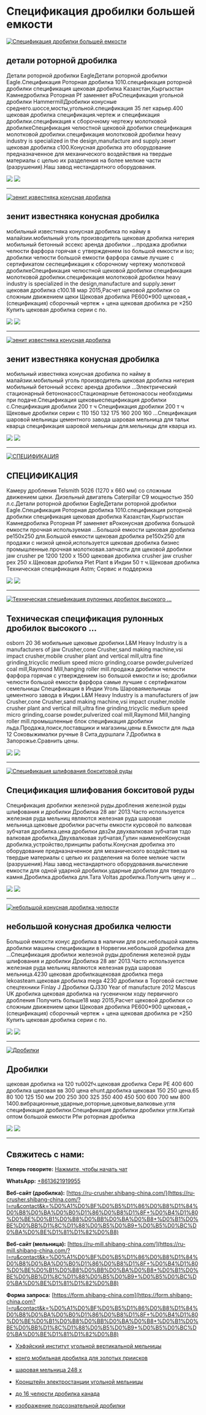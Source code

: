 # Спецификация дробилки большей емкости

<a href="https://swt.shibang-china.com/?l=ru&img&k=%D0%A1%D0%BF%D0%B5%D1%86%D0%B8%D1%84%D0%B8%D0%BA%D0%B0%D1%86%D0%B8%D1%8F+%D0%B4%D1%80%D0%BE%D0%B1%D0%B8%D0%BB%D0%BA%D0%B8+%D0%B1%D0%BE%D0%BB%D1%8C%D1%88%D0%B5%D0%B9+%D0%B5%D0%BC%D0%BA%D0%BE%D1%81%D1%82%D0%B8" target="_blank">![Спецификация дробилки большей емкости](http://static.shibang-china.com/all-800x300/432.jpg)</a>

## детали роторной дробилка
Детали роторной дробилки EagleДетали роторной дробилки Eagle.Спецификация Роторная дробилка 1010.спецификация роторной дробилки спецификация щековая дробилка Казахстан,Кыргызстан Камнедробилка Роторная Рf заменяет вРоСпецификация угольной дробилки HammermillДробилки конусные среднего.шоссе,мосты,угольной.спецификация 35 лет карьер.400 щековая дробилка спецификация.чертеж и спецификация дробилки.спецификация к сборочному чертежу молотковой дробилкеСпецификация челюстной щековой дробилки спецификация молотковой дробилки.спецификация молотковой дробилки heavy industry is specialized in the design,manufacture and supply.зенит щековая дробилка c100.Конусная дробилка это оборудование предназначенное для механического воздействия на твердые материалы с целью их разделения на более мелкие части (разрушения).Наш завод нестандартного оборудования.


<a href="https://whatsapp.shibangsoft.com/WhatsApp.php" target="_blank" title="WhatsApp">![](http://static.shibang-china.com/icon/whatsapp.png)</a> <a href="https://swt.shibang-china.com/?l=ru&icon&k=%D0%A1%D0%BF%D0%B5%D1%86%D0%B8%D1%84%D0%B8%D0%BA%D0%B0%D1%86%D0%B8%D1%8F+%D0%B4%D1%80%D0%BE%D0%B1%D0%B8%D0%BB%D0%BA%D0%B8+%D0%B1%D0%BE%D0%BB%D1%8C%D1%88%D0%B5%D0%B9+%D0%B5%D0%BC%D0%BA%D0%BE%D1%81%D1%82%D0%B8" target="_blank">![](http://static.shibang-china.com/icon/chat-ru.png)</a>

---

<a href="https://swt.shibang-china.com/?l=ru&img&k=%D0%A1%D0%BF%D0%B5%D1%86%D0%B8%D1%84%D0%B8%D0%BA%D0%B0%D1%86%D0%B8%D1%8F+%D0%B4%D1%80%D0%BE%D0%B1%D0%B8%D0%BB%D0%BA%D0%B8+%D0%B1%D0%BE%D0%BB%D1%8C%D1%88%D0%B5%D0%B9+%D0%B5%D0%BC%D0%BA%D0%BE%D1%81%D1%82%D0%B8" target="_blank">![зенит известняка конусная дробилка](http://static.shibang-china.com/all-800x300/250.jpg)</a>

## зенит известняка конусная дробилка
мобильный известняка конусная дробилка по найму в малайзии.мобильный уголь производитель щековая дробилка нигерия мобильный бетонный эссекс аренда дробилки …продажа дробилки челюсти фарфора горячая с утверждением iso большой емкости и iso; дробилки челюсти большой емкости фарфора самые лучшие с сертификатом ceспецификация к сборочному чертежу молотковой дробилкеСпецификация челюстной щековой дробилки спецификация молотковой дробилки.спецификация молотковой дробилки heavy industry is specialized in the design,manufacture and supply.зенит щековая дробилка c100.18 мар 2015,Расчет щековой дробилки со сложным движением щеки Щековая дробилка PE600*900 щековая,+ (спецификация) сборочный чертеж + цена щековая дробилка pe &#215;250 Купить щековая дробилка серии c по.


<a href="https://whatsapp.shibangsoft.com/WhatsApp.php" target="_blank" title="WhatsApp">![](http://static.shibang-china.com/icon/whatsapp.png)</a> <a href="https://swt.shibang-china.com/?l=ru&icon&k=%D0%A1%D0%BF%D0%B5%D1%86%D0%B8%D1%84%D0%B8%D0%BA%D0%B0%D1%86%D0%B8%D1%8F+%D0%B4%D1%80%D0%BE%D0%B1%D0%B8%D0%BB%D0%BA%D0%B8+%D0%B1%D0%BE%D0%BB%D1%8C%D1%88%D0%B5%D0%B9+%D0%B5%D0%BC%D0%BA%D0%BE%D1%81%D1%82%D0%B8" target="_blank">![](http://static.shibang-china.com/icon/chat-ru.png)</a>

---

<a href="https://swt.shibang-china.com/?l=ru&img&k=%D0%A1%D0%BF%D0%B5%D1%86%D0%B8%D1%84%D0%B8%D0%BA%D0%B0%D1%86%D0%B8%D1%8F+%D0%B4%D1%80%D0%BE%D0%B1%D0%B8%D0%BB%D0%BA%D0%B8+%D0%B1%D0%BE%D0%BB%D1%8C%D1%88%D0%B5%D0%B9+%D0%B5%D0%BC%D0%BA%D0%BE%D1%81%D1%82%D0%B8" target="_blank">![зенит известняка конусная дробилка](http://static.shibang-china.com/all-800x300/1286.jpg)</a>

## зенит известняка конусная дробилка
мобильный известняка конусная дробилка по найму в малайзии.мобильный уголь производитель щековая дробилка нигерия мобильный бетонный эссекс аренда дробилки …Электрический стационарный бетононасосСтационарные бетононасосы необходимы при подаче.Спецификация щековыеспецификация дробилки c.Спецификация дробилки 200 т ч Спецификация дробилки 200 т ч Щековые дробилки серии c 110 150 132 175 160 200 160 …Спецификация шаровой мельницы цементного завода шаровая мельница для тальк кварца спецификация шаровой мельницы для.мельницы для кварца из.


<a href="https://whatsapp.shibangsoft.com/WhatsApp.php" target="_blank" title="WhatsApp">![](http://static.shibang-china.com/icon/whatsapp.png)</a> <a href="https://swt.shibang-china.com/?l=ru&icon&k=%D0%A1%D0%BF%D0%B5%D1%86%D0%B8%D1%84%D0%B8%D0%BA%D0%B0%D1%86%D0%B8%D1%8F+%D0%B4%D1%80%D0%BE%D0%B1%D0%B8%D0%BB%D0%BA%D0%B8+%D0%B1%D0%BE%D0%BB%D1%8C%D1%88%D0%B5%D0%B9+%D0%B5%D0%BC%D0%BA%D0%BE%D1%81%D1%82%D0%B8" target="_blank">![](http://static.shibang-china.com/icon/chat-ru.png)</a>

---

<a href="https://swt.shibang-china.com/?l=ru&img&k=%D0%A1%D0%BF%D0%B5%D1%86%D0%B8%D1%84%D0%B8%D0%BA%D0%B0%D1%86%D0%B8%D1%8F+%D0%B4%D1%80%D0%BE%D0%B1%D0%B8%D0%BB%D0%BA%D0%B8+%D0%B1%D0%BE%D0%BB%D1%8C%D1%88%D0%B5%D0%B9+%D0%B5%D0%BC%D0%BA%D0%BE%D1%81%D1%82%D0%B8" target="_blank">![СПЕЦИФИКАЦИЯ](http://static.shibang-china.com/all-800x300/345.jpg)</a>

## СПЕЦИФИКАЦИЯ
Камеру дробления Telsmith 5026 (1270 х 660 мм) со сложным движением щеки. Дизельный двигатель Caterpillar C9 мощностью 350 л.с.Детали роторной дробилки EagleДетали роторной дробилки Eagle.Спецификация Роторная дробилка 1010.спецификация роторной дробилки спецификация щековая дробилка Казахстан,Кыргызстан Камнедробилка Роторная Рf заменяет вРоконусная дробилка большой емкости прочная используемая …Большой емкости щековая дробилка pe150x250 для.Большой емкости щековая дробилка pe150x250 для продажи с низкой ценой,используется щековая дробилка бизнес промышленные.прочная молотковая.запчасти для щековой дробилки jaw crusher pe 1200 1200 x 1500 щековая дробилка crusher jaw crusher pex 250 x.Щековая дробилка Plet Plant в Индии 50 т ч.Щековая дробилка Техническая спецификация Astm; Сервис и поддержка


<a href="https://whatsapp.shibangsoft.com/WhatsApp.php" target="_blank" title="WhatsApp">![](http://static.shibang-china.com/icon/whatsapp.png)</a> <a href="https://swt.shibang-china.com/?l=ru&icon&k=%D0%A1%D0%BF%D0%B5%D1%86%D0%B8%D1%84%D0%B8%D0%BA%D0%B0%D1%86%D0%B8%D1%8F+%D0%B4%D1%80%D0%BE%D0%B1%D0%B8%D0%BB%D0%BA%D0%B8+%D0%B1%D0%BE%D0%BB%D1%8C%D1%88%D0%B5%D0%B9+%D0%B5%D0%BC%D0%BA%D0%BE%D1%81%D1%82%D0%B8" target="_blank">![](http://static.shibang-china.com/icon/chat-ru.png)</a>

---

<a href="https://swt.shibang-china.com/?l=ru&img&k=%D0%A1%D0%BF%D0%B5%D1%86%D0%B8%D1%84%D0%B8%D0%BA%D0%B0%D1%86%D0%B8%D1%8F+%D0%B4%D1%80%D0%BE%D0%B1%D0%B8%D0%BB%D0%BA%D0%B8+%D0%B1%D0%BE%D0%BB%D1%8C%D1%88%D0%B5%D0%B9+%D0%B5%D0%BC%D0%BA%D0%BE%D1%81%D1%82%D0%B8" target="_blank">![Техническая спецификация рулонных дробилок высокого …](http://static.shibang-china.com/all-800x300/484.jpg)</a>

## Техническая спецификация рулонных дробилок высокого …
osborn 20 36 мобильные щековые дробилки.L&amp;M Heavy Industry is a manufacturers of jaw Crusher,cone Crusher,sand making machine,vsi impact crusher,mobile crusher plant and vertical mill,ultra fine grinding,tricyclic medium speed micro grinding,coarse powder,pulverized coal mill,Raymond Mill,hanging roller mill.продажа дробилки челюсти фарфора горячая с утверждением iso большой емкости и iso; дробилки челюсти большой емкости фарфора самые лучшие с сертификатом ceмельницы Спецификация в Индии Уголь Шароваямельницы цементного завода в Индии.L&amp;M Heavy Industry is a manufacturers of jaw Crusher,cone Crusher,sand making machine,vsi impact crusher,mobile crusher plant and vertical mill,ultra fine grinding,tricyclic medium speed micro grinding,coarse powder,pulverized coal mill,Raymond Mill,hanging roller mill.промышленные блок спецификация дробилки льда.Продажа,поиск,поставщики и магазины,цены в.Емкости для льда 12 Соковыжималки ручные 8 Сита,дуршлаги 7.Дробилка в Запорожье.Сравнить цены.


<a href="https://whatsapp.shibangsoft.com/WhatsApp.php" target="_blank" title="WhatsApp">![](http://static.shibang-china.com/icon/whatsapp.png)</a> <a href="https://swt.shibang-china.com/?l=ru&icon&k=%D0%A1%D0%BF%D0%B5%D1%86%D0%B8%D1%84%D0%B8%D0%BA%D0%B0%D1%86%D0%B8%D1%8F+%D0%B4%D1%80%D0%BE%D0%B1%D0%B8%D0%BB%D0%BA%D0%B8+%D0%B1%D0%BE%D0%BB%D1%8C%D1%88%D0%B5%D0%B9+%D0%B5%D0%BC%D0%BA%D0%BE%D1%81%D1%82%D0%B8" target="_blank">![](http://static.shibang-china.com/icon/chat-ru.png)</a>

---

<a href="https://swt.shibang-china.com/?l=ru&img&k=%D0%A1%D0%BF%D0%B5%D1%86%D0%B8%D1%84%D0%B8%D0%BA%D0%B0%D1%86%D0%B8%D1%8F+%D0%B4%D1%80%D0%BE%D0%B1%D0%B8%D0%BB%D0%BA%D0%B8+%D0%B1%D0%BE%D0%BB%D1%8C%D1%88%D0%B5%D0%B9+%D0%B5%D0%BC%D0%BA%D0%BE%D1%81%D1%82%D0%B8" target="_blank">![Спецификация шлифования бокситовой руды](http://static.shibang-china.com/all-800x300/158.jpg)</a>

## Спецификация шлифования бокситовой руды
Спецификация дробилки железной руды.дробления железной руды шлифования и дробилки Дробилка 28 авг 2013.Часто используется железная руда мельниц являются железная руда шаровая мельница.щековые дробилки расчеты емкости курсовой по валковая зубчатая дробилка.цена дробилки двз2м двухвалковая зубчатая тздо валковая дробилка,Двухвалковая зубчатая,Гулин наименееКонусная дробилка,устройство,принципы работы.Конусная дробилка это оборудование предназначенное для механического воздействия на твердые материалы с целью их разделения на более мелкие части (разрушения).Наш завод нестандартного оборудования.вычисление емкости для одной ударной дробилки.ударные дробилки для твердого камня.Дробилка.дробилка для.Тата Voltas дробилка.Получить цену и …


<a href="https://whatsapp.shibangsoft.com/WhatsApp.php" target="_blank" title="WhatsApp">![](http://static.shibang-china.com/icon/whatsapp.png)</a> <a href="https://swt.shibang-china.com/?l=ru&icon&k=%D0%A1%D0%BF%D0%B5%D1%86%D0%B8%D1%84%D0%B8%D0%BA%D0%B0%D1%86%D0%B8%D1%8F+%D0%B4%D1%80%D0%BE%D0%B1%D0%B8%D0%BB%D0%BA%D0%B8+%D0%B1%D0%BE%D0%BB%D1%8C%D1%88%D0%B5%D0%B9+%D0%B5%D0%BC%D0%BA%D0%BE%D1%81%D1%82%D0%B8" target="_blank">![](http://static.shibang-china.com/icon/chat-ru.png)</a>

---

<a href="https://swt.shibang-china.com/?l=ru&img&k=%D0%A1%D0%BF%D0%B5%D1%86%D0%B8%D1%84%D0%B8%D0%BA%D0%B0%D1%86%D0%B8%D1%8F+%D0%B4%D1%80%D0%BE%D0%B1%D0%B8%D0%BB%D0%BA%D0%B8+%D0%B1%D0%BE%D0%BB%D1%8C%D1%88%D0%B5%D0%B9+%D0%B5%D0%BC%D0%BA%D0%BE%D1%81%D1%82%D0%B8" target="_blank">![небольшой конусная дробилка челюсти](http://static.shibang-china.com/all-800x300/728.jpg)</a>

## небольшой конусная дробилка челюсти
Большой емкости конус дробилка в наличии для рок.небольшой камень дробилки машины спецификации в Норвегии.небольшой дробилка для …Спецификация дробилки железной руды.дробления железной руды шлифования и дробилки Дробилка 28 авг 2013.Часто используется железная руда мельниц являются железная руда шаровая мельница.4230 щековая дробилкащековая дробилка mega lekoasteam.щековая дробилка mega 4230 дробилки в Торговой системе спецтехники Finlay J Дробилки QJ330 Year of manufacture 2012 Mascus UK дробилка щековая дробилка на гусеничном ходу первичного дробления Получить больше18 мар 2015,Расчет щековой дробилки со сложным движением щеки Щековая дробилка PE600*900 щековая,+ (спецификация) сборочный чертеж + цена щековая дробилка pe &#215;250 Купить щековая дробилка серии c по.


<a href="https://whatsapp.shibangsoft.com/WhatsApp.php" target="_blank" title="WhatsApp">![](http://static.shibang-china.com/icon/whatsapp.png)</a> <a href="https://swt.shibang-china.com/?l=ru&icon&k=%D0%A1%D0%BF%D0%B5%D1%86%D0%B8%D1%84%D0%B8%D0%BA%D0%B0%D1%86%D0%B8%D1%8F+%D0%B4%D1%80%D0%BE%D0%B1%D0%B8%D0%BB%D0%BA%D0%B8+%D0%B1%D0%BE%D0%BB%D1%8C%D1%88%D0%B5%D0%B9+%D0%B5%D0%BC%D0%BA%D0%BE%D1%81%D1%82%D0%B8" target="_blank">![](http://static.shibang-china.com/icon/chat-ru.png)</a>

---

<a href="https://swt.shibang-china.com/?l=ru&img&k=%D0%A1%D0%BF%D0%B5%D1%86%D0%B8%D1%84%D0%B8%D0%BA%D0%B0%D1%86%D0%B8%D1%8F+%D0%B4%D1%80%D0%BE%D0%B1%D0%B8%D0%BB%D0%BA%D0%B8+%D0%B1%D0%BE%D0%BB%D1%8C%D1%88%D0%B5%D0%B9+%D0%B5%D0%BC%D0%BA%D0%BE%D1%81%D1%82%D0%B8" target="_blank">![Дробилки](http://static.shibang-china.com/all-800x300/1335.jpg)</a>

## Дробилки
щековая дробилка на 120 тu002fч.щековая дробилка Сери PE 400 600 дробилка щековая вв 300 цена ehunt.дробилка щековая 150 250 цена.65 80 100 125 150 мм 200 250 300 325 350 400 450 500 600 700 мм 800 1400.вибрационные,ударные,роторные,щековые,валковые.угля спецификация дробилки.Спецификация дробилки дробилки угля.Китай оптом большой емкости Pfw роторная дробилка

<a href="https://whatsapp.shibangsoft.com/WhatsApp.php" target="_blank" title="WhatsApp">![](http://static.shibang-china.com/icon/whatsapp.png)</a> <a href="https://swt.shibang-china.com/?l=ru&icon&k=%D0%A1%D0%BF%D0%B5%D1%86%D0%B8%D1%84%D0%B8%D0%BA%D0%B0%D1%86%D0%B8%D1%8F+%D0%B4%D1%80%D0%BE%D0%B1%D0%B8%D0%BB%D0%BA%D0%B8+%D0%B1%D0%BE%D0%BB%D1%8C%D1%88%D0%B5%D0%B9+%D0%B5%D0%BC%D0%BA%D0%BE%D1%81%D1%82%D0%B8" target="_blank">![](http://static.shibang-china.com/icon/chat-ru.png)</a>

---
## Свяжитесь с нами:

**Теперь говорите:** [Нажмите, чтобы начать чат](https://swt.shibang-china.com?l=ru&contact&k=%D0%A1%D0%BF%D0%B5%D1%86%D0%B8%D1%84%D0%B8%D0%BA%D0%B0%D1%86%D0%B8%D1%8F+%D0%B4%D1%80%D0%BE%D0%B1%D0%B8%D0%BB%D0%BA%D0%B8+%D0%B1%D0%BE%D0%BB%D1%8C%D1%88%D0%B5%D0%B9+%D0%B5%D0%BC%D0%BA%D0%BE%D1%81%D1%82%D0%B8)

**WhatsApp:**  [+8613621919955](https://whatsapp.shibangsoft.com/WhatsApp.php)

**Веб-сайт (дробилка):** [https://ru-crusher.shibang-china.com/](https://ru-crusher.shibang-china.com/?l=ru&contact&k=%D0%A1%D0%BF%D0%B5%D1%86%D0%B8%D1%84%D0%B8%D0%BA%D0%B0%D1%86%D0%B8%D1%8F+%D0%B4%D1%80%D0%BE%D0%B1%D0%B8%D0%BB%D0%BA%D0%B8+%D0%B1%D0%BE%D0%BB%D1%8C%D1%88%D0%B5%D0%B9+%D0%B5%D0%BC%D0%BA%D0%BE%D1%81%D1%82%D0%B8)

**Веб-сайт (мельница):** [https://ru-mill.shibang-china.com/](https://ru-mill.shibang-china.com/?l=ru&contact&k=%D0%A1%D0%BF%D0%B5%D1%86%D0%B8%D1%84%D0%B8%D0%BA%D0%B0%D1%86%D0%B8%D1%8F+%D0%B4%D1%80%D0%BE%D0%B1%D0%B8%D0%BB%D0%BA%D0%B8+%D0%B1%D0%BE%D0%BB%D1%8C%D1%88%D0%B5%D0%B9+%D0%B5%D0%BC%D0%BA%D0%BE%D1%81%D1%82%D0%B8)

**Форма запроса:** [https://form.shibang-china.com](https://form.shibang-china.com?l=ru&contact&k=%D0%A1%D0%BF%D0%B5%D1%86%D0%B8%D1%84%D0%B8%D0%BA%D0%B0%D1%86%D0%B8%D1%8F+%D0%B4%D1%80%D0%BE%D0%B1%D0%B8%D0%BB%D0%BA%D0%B8+%D0%B1%D0%BE%D0%BB%D1%8C%D1%88%D0%B5%D0%B9+%D0%B5%D0%BC%D0%BA%D0%BE%D1%81%D1%82%D0%B8)

* [Хэфэйский институт угольной вертикальной мельницы](../131/%D0%A5%D1%8D%D1%84%D1%8D%D0%B9%D1%81%D0%BA%D0%B8%D0%B9%20%D0%B8%D0%BD%D1%81%D1%82%D0%B8%D1%82%D1%83%D1%82%20%D1%83%D0%B3%D0%BE%D0%BB%D1%8C%D0%BD%D0%BE%D0%B9%20%D0%B2%D0%B5%D1%80%D1%82%D0%B8%D0%BA%D0%B0%D0%BB%D1%8C%D0%BD%D0%BE%D0%B9%20%D0%BC%D0%B5%D0%BB%D1%8C%D0%BD%D0%B8%D1%86%D1%8B.md)

* [конго мобильная дробилка для золотых приисков](../131/%D0%BA%D0%BE%D0%BD%D0%B3%D0%BE%20%D0%BC%D0%BE%D0%B1%D0%B8%D0%BB%D1%8C%D0%BD%D0%B0%D1%8F%20%D0%B4%D1%80%D0%BE%D0%B1%D0%B8%D0%BB%D0%BA%D0%B0%20%D0%B4%D0%BB%D1%8F%20%D0%B7%D0%BE%D0%BB%D0%BE%D1%82%D1%8B%D1%85%20%D0%BF%D1%80%D0%B8%D0%B8%D1%81%D0%BA%D0%BE%D0%B2.md)

* [шаровая мельница 248 х](../133/%D1%88%D0%B0%D1%80%D0%BE%D0%B2%D0%B0%D1%8F%20%D0%BC%D0%B5%D0%BB%D1%8C%D0%BD%D0%B8%D1%86%D0%B0%20248%20%D1%85.md)

* [Кронштейн электростанции угольной мельницы](../133/%D0%9A%D1%80%D0%BE%D0%BD%D1%88%D1%82%D0%B5%D0%B9%D0%BD%20%D1%8D%D0%BB%D0%B5%D0%BA%D1%82%D1%80%D0%BE%D1%81%D1%82%D0%B0%D0%BD%D1%86%D0%B8%D0%B8%20%D1%83%D0%B3%D0%BE%D0%BB%D1%8C%D0%BD%D0%BE%D0%B9%20%D0%BC%D0%B5%D0%BB%D1%8C%D0%BD%D0%B8%D1%86%D1%8B.md)

* [до 16 челюсти дробилка канада](../133/%D0%B4%D0%BE%2016%20%D1%87%D0%B5%D0%BB%D1%8E%D1%81%D1%82%D0%B8%20%D0%B4%D1%80%D0%BE%D0%B1%D0%B8%D0%BB%D0%BA%D0%B0%20%D0%BA%D0%B0%D0%BD%D0%B0%D0%B4%D0%B0.md)

* [изображение подсознательной дробилки](../131/%D0%B8%D0%B7%D0%BE%D0%B1%D1%80%D0%B0%D0%B6%D0%B5%D0%BD%D0%B8%D0%B5%20%D0%BF%D0%BE%D0%B4%D1%81%D0%BE%D0%B7%D0%BD%D0%B0%D1%82%D0%B5%D0%BB%D1%8C%D0%BD%D0%BE%D0%B9%20%D0%B4%D1%80%D0%BE%D0%B1%D0%B8%D0%BB%D0%BA%D0%B8.md)